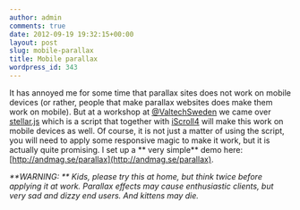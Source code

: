 ```yaml
---
author: admin
comments: true
date: 2012-09-19 19:32:15+00:00
layout: post
slug: mobile-parallax
title: Mobile parallax
wordpress_id: 343
---
```


It has annoyed me for some time that parallax sites does not work on mobile devices (or rather, people that make parallax websites does make them work on mobile). But at a workshop at [@ValtechSweden](twitter.com/valtechsweden) we came over [stellar.js](http://markdalgleish.com/projects/stellar.js/) which is a script that together with [iScroll4](http://cubiq.org/iscroll-4) will make this work on mobile devices as well. Of course, it is not just a matter of using the script, you will need to apply some responsive magic to make it work, but it is actually quite promising. I set up a ** very simple** demo here: [http://andmag.se/parallax](http://andmag.se/parallax).





_**WARNING: ** Kids, please try this at home, but think twice before applying it at work. Parallax effects may cause enthusiastic clients, but very sad and dizzy end users. And kittens may die._
